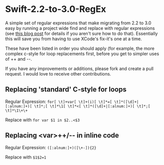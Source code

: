 # Swift-2.2-to-3.0-RegEx
A simple set of regular expressions that make migrating from 2.2 to 3.0 easy by running a project wide find and replace with regular expressions (see [this blog post](2016/3/23/quickly-dealing-with-swift-30s-removal-of-and-c-style-for-loops) for details if you aren't sure how to do that). Essentially this will save you from having to use XCode's fix-it's one at a time. 

These have been listed in order you should apply (for example, the more complex c-style for loop replacements first, before you get to simpler uses of ++ and --. 

If you have any improvements or additions, please fork and create a pull request. I would love to receive other contributions. 

## Replacing 'standard' C-style for loops
Regular Expression: `for[ \t]+var[ \t]+(i)[ \t]*=[ \t]*([\d]+|[:alnum:]+)[ \t]*;[ \t]*\1[ \t]*<[ \t]*([\d]+|[:alnum:]+)[ \t]*;[ \t]*\1\+\+`

Replace with `for var $1 in $2..<$3`

## Replacing \<var>++/-- in inline code
Regular Expression: `([:alnum:]+)([\+-]){2}`

Replace with `$1$2=1`
